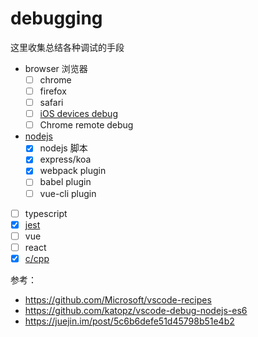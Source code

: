 # debugging

这里收集总结各种调试的手段

- browser 浏览器
  - [ ] chrome
  - [ ] firefox
  - [ ] safari
  - [ ] [iOS devices debug](./packages/ios/readme.md)
  - [ ] Chrome remote debug
- [nodejs](./packages/nodejs/readme.md)
  - [x] nodejs 脚本
  - [x] express/koa
  - [x] webpack plugin
  - [ ] babel plugin
  - [ ] vue-cli plugin
- [ ] typescript
- [x] [jest](./packages/jest/readme.md)
- [ ] vue
- [ ] react
- [x] [c/cpp](./packages/cpp/readme.md)

参考：

- https://github.com/Microsoft/vscode-recipes
- https://github.com/katopz/vscode-debug-nodejs-es6
- https://juejin.im/post/5c6b6defe51d45798b51e4b2
